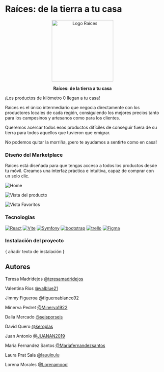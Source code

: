 # Raíces: de la tierra a tu casa

<p align="center">
  <img src="https://i.ibb.co/tQNbNxg/F5-D9-A4-F3-8373-4-FE2-AEE8-BE3-A7-A969-BE2.png" alt="Logo Raíces" width="200">
</p>

<p align="center">
  <b>Raíces: de la tierra a tu casa</b>
</p>


  ¡Los productos de kilómetro 0 llegan a tu casa!



Raíces es el único intermediario que negocia directamente con los productores locales de cada región, consiguiendo los mejores precios tanto para los campesinos y artesanos como para los clientes. 

Queremos acercar todos esos productos difíciles de conseguir fuera de su tierra para todos aquellos que tuvieron que emigrar. 

No podemos quitar la morriña, ¡pero te ayudamos a sentirte como en casa!


### Diseño del Marketplace


Raíces está diseñada para que tengas acceso a todos los productos desde tu móvil. Creamos una interfaz práctica e intuitiva, capaz de comprar con un solo clic. 

![Home](https://github.com/Equipo5-Raices/raices_equipo5/assets/118729017/556d7342-ba77-4625-8ea7-e3ed38481801)

![Vista del producto](https://github.com/Equipo5-Raices/raices_equipo5/assets/118729017/9d3cf887-0f19-4eaf-bf59-8065f9b5b0ec)

![Vista Favoritos](https://github.com/Equipo5-Raices/raices_equipo5/assets/118729017/9ee91fbe-72db-4179-96e2-555c68dc3bdf)




### Tecnologías 
<a href='https://github.com/shivamkapasia0' target="_blank"><img alt='React' src='https://img.shields.io/badge/ReactJS-100000?style=for-the-badge&logo=React&logoColor=FFFFFF&labelColor=5F6BD3&color=5F6BD3'/></a>
<a href='https://github.com/shivamkapasia0' target="_blank"><img alt='Vite' src='https://img.shields.io/badge/Vitte-100000?style=for-the-badge&logo=Vite&logoColor=white&labelColor=39B620&color=39B620'/></a>
<a href='https://github.com/shivamkapasia0' target="_blank"><img alt='Symfony' src='https://img.shields.io/badge/Symfony-100000?style=for-the-badge&logo=Symfony&logoColor=white&labelColor=black&color=black'/></a>
<a href='https://github.com/shivamkapasia0' target="_blank"><img alt='bootstrap' src='https://img.shields.io/badge/Bootstrap-100000?style=for-the-badge&logo=bootstrap&logoColor=white&labelColor=B85CDA&color=B85CDA'/></a>
<a href='https://github.com/shivamkapasia0' target="_blank"><img alt='trello' src='https://img.shields.io/badge/trello-100000?style=for-the-badge&logo=trello&logoColor=white&labelColor=726AFF&color=726AFF'/></a>
<a href='https://github.com/shivamkapasia0' target="_blank"><img alt='Figma' src='https://img.shields.io/badge/figma-100000?style=for-the-badge&logo=Figma&logoColor=white&labelColor=FF6ADA&color=000000'/></a>


### Instalación del proyecto 

{ añadir texto de instalación }


## Autores

Teresa Madridejos 
[@teresamadridejos](https://github.com/teresamadridejos)

Valentina Rios 
[@valblue21](https://github.com/valblue21)

Jimmy Figueroa
[@figueroablanco92](https://github.com/figueroablanco92)

Minerva Pedret
[@Minerva1922](https://github.com/Minerva1922)

Dalia Mercado
[@seisporseis](https://github.com/seisporseis)

David Quero
[@keroplas](https://github.com/keroplas)

Juan Antonio
[@JUANAN2019](https://github.com/JUANAN2019)

Maria Fernandez Santos 
[@Mariafernandezsantos](https://github.com/Mariafernandezsantos)

Laura Prat Sala
[@lauuloulu](https://github.com/lauuloulu)

Lorena Morales
[@Lorenamood](https://github.com/Lorenamood)


       
